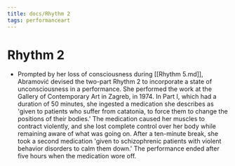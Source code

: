 ```yaml
---
title: docs/Rhythm 2
tags: performanceart
---
```


# Rhythm 2
- Prompted by her loss of consciousness during [[Rhythm 5.md]], Abramović devised the two-part Rhythm 2 to incorporate a state of unconsciousness in a performance. She performed the work at the Gallery of Contemporary Art in Zagreb, in 1974. In Part I, which had a duration of 50 minutes, she ingested a medication she describes as 'given to patients who suffer from catatonia, to force them to change the positions of their bodies.' The medication caused her muscles to contract violently, and she lost complete control over her body while remaining aware of what was going on. After a ten-minute break, she took a second medication 'given to schizophrenic patients with violent behavior disorders to calm them down.' The performance ended after five hours when the medication wore off.
